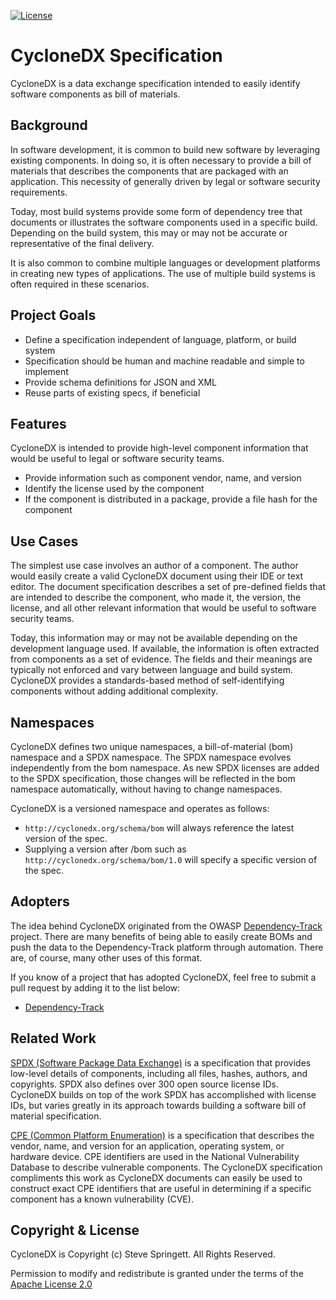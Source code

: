 [![License][license-image]][license-url]

CycloneDX Specification
=====================================

CycloneDX is a data exchange specification intended to easily identify software components as bill of materials.

Background
-------------------

In software development, it is common to build new software by leveraging existing components. In doing so, it is often necessary to provide a bill of materials that describes the components that are packaged with an application. This necessity of generally driven by legal or software security requirements.

Today, most build systems provide some form of dependency tree that documents or illustrates the software components used in a specific build. Depending on the build system, this may or may not be accurate or representative of the final delivery.

It is also common to combine multiple languages or development platforms in creating new types of applications. The use of multiple build systems is often required in these scenarios.

Project Goals
-------------------

* Define a specification independent of language, platform, or build system
* Specification should be human and machine readable and simple to implement
* Provide schema definitions for JSON and XML
* Reuse parts of existing specs, if beneficial

Features
-------------------

CycloneDX is intended to provide high-level component information that would be useful to legal or software security teams.

* Provide information such as component vendor, name, and version
* Identify the license used by the component
* If the component is distributed in a package, provide a file hash for the component

Use Cases
-------------------

The simplest use case involves an author of a component. The author would easily create a valid CycloneDX document using their IDE or text editor. The document specification describes a set of pre-defined fields that are intended to describe the component, who made it, the version, the license, and all other relevant information that would be useful to software security teams.

Today, this information may or may not be available depending on the development language used. If available, the information is often extracted from components as a set of evidence. The fields and their meanings are typically not enforced and vary between language and build system. CycloneDX provides a standards-based method of self-identifying components without adding additional complexity.

Namespaces
-------------------

CycloneDX defines two unique namespaces, a bill-of-material (bom) namespace and a SPDX namespace. The SPDX namespace
evolves independently from the bom namespace. As new SPDX licenses are added to the SPDX specification, those changes 
will be reflected in the bom namespace automatically, without having to change namespaces.

CycloneDX is a versioned namespace and operates as follows:

* `http://cyclonedx.org/schema/bom` will always reference the latest version of the spec.
* Supplying a version after /bom such as `http://cyclonedx.org/schema/bom/1.0` will specify a specific version of the spec.

Adopters
-------------------

The idea behind CycloneDX originated from the OWASP [Dependency-Track][odc-url] project. There are many benefits of
being able to easily create BOMs and push the data to the Dependency-Track platform through automation. There are,
of course, many other uses of this format. 

If you know of a project that has adopted CycloneDX, feel free to submit a pull request by adding it to the list below:

* [Dependency-Track][odc-url]

Related Work
-------------------

[SPDX (Software Package Data Exchange)][spdx-url] is a specification that provides low-level details of components, including all files, hashes, authors, and copyrights. SPDX also defines over 300 open source license IDs. CycloneDX builds on top of the work SPDX has accomplished with license IDs, but varies greatly in its approach towards building a software bill of material specification.

[CPE (Common Platform Enumeration)][cpe-url] is a specification that describes the vendor, name, and version for an application, operating system, or hardware device. CPE identifiers are used in the National Vulnerability Database to describe vulnerable components. The CycloneDX specification compliments this work as CycloneDX documents can easily be used to construct exact CPE identifiers that are useful in determining if a specific component has a known vulnerability (CVE).

Copyright & License
-------------------

CycloneDX is Copyright (c) Steve Springett. All Rights Reserved.

Permission to modify and redistribute is granted under the terms of the [Apache License 2.0][license-url]

  [license-image]: https://img.shields.io/badge/license-apache%20v2-brightgreen.svg
  [license-url]: https://github.com/CycloneDX/specification/blob/master/LICENSE
  [spdx-url]: https://spdx.org
  [cpe-url]: https://nvd.nist.gov/products/cpe
  [odc-url]: https://dependencytrack.org

